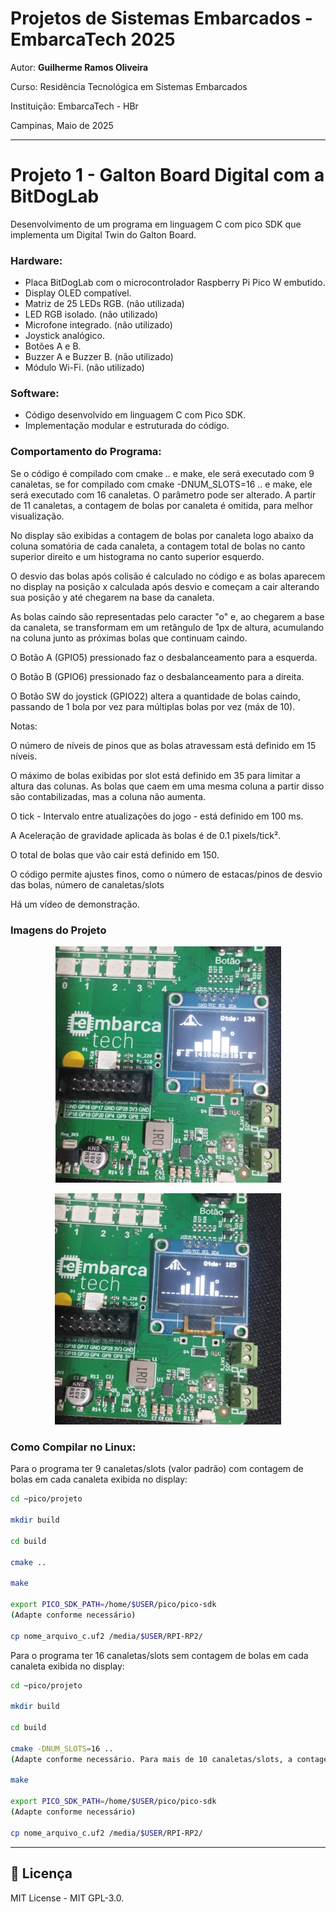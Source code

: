 # Projetos de Sistemas Embarcados - EmbarcaTech 2025 

Autor: **Guilherme Ramos Oliveira**

Curso: Residência Tecnológica em Sistemas Embarcados

Instituição: EmbarcaTech - HBr

Campinas, Maio de 2025

---

# Projeto 1 - Galton Board Digital com a BitDogLab

Desenvolvimento de um programa em linguagem C com pico SDK que implementa um Digital Twin do Galton Board.

### Hardware:

- Placa BitDogLab com o microcontrolador Raspberry Pi Pico W embutido.
- Display OLED compatível.
- Matriz de 25 LEDs RGB. (não utilizada)
- LED RGB isolado. (não utilizado)
- Microfone integrado. (não utilizado)
- Joystick analógico. 
- Botões A e B.
- Buzzer A e Buzzer B. (não utilizado)
- Módulo Wi-Fi. (não utilizado)

### Software:

- Código desenvolvido em linguagem C com Pico SDK.
- Implementação modular e estruturada do código.

### Comportamento do Programa:

Se o código é compilado com cmake .. e make, ele será executado com 9 canaletas, se for compilado com cmake -DNUM_SLOTS=16 .. e make, ele será executado com 16 canaletas. O parâmetro pode ser alterado. A partir de 11 canaletas, a contagem de bolas por canaleta é omitida, para melhor visualização.

No display são exibidas a contagem de bolas por canaleta logo abaixo da coluna somatória de cada canaleta, a contagem total de bolas no canto superior direito e um histograma no canto superior esquerdo. 

O desvio das bolas após colisão é calculado no código e as bolas aparecem no display na posição x calculada após desvio e começam a cair alterando sua posição y até chegarem na base da canaleta.

As bolas caindo são representadas pelo caracter "o" e, ao chegarem a base da canaleta, se transformam em um retângulo de 1px de altura, acumulando na coluna junto as próximas bolas que continuam caindo.

O Botão A (GPIO5) pressionado faz o desbalanceamento para a esquerda.

O Botão B (GPIO6) pressionado faz o desbalanceamento para a direita.
 
O Botão SW do joystick (GPIO22) altera a quantidade de bolas caindo, passando de 1 bola por vez para múltiplas bolas por vez (máx de 10).

Notas:

O número de níveis de pinos que as bolas atravessam está definido em 15 níveis.

O máximo de bolas exibidas por slot está definido em 35 para limitar a altura das colunas. As bolas que caem em uma mesma coluna a partir disso são contabilizadas, mas a coluna não aumenta.

O tick - Intervalo entre atualizações do jogo - está definido em 100 ms.

A Aceleração de gravidade aplicada às bolas é de 0.1 pixels/tick².

O total de bolas que vão cair está definido em 150.

O código permite ajustes finos, como o número de estacas/pinos de desvio das bolas, número de canaletas/slots

Há um vídeo de demonstração.

### Imagens do Projeto
<p align="center">
  <img src="https://github.com/EmbarcaTech-2025/lab01_galton_board-guilherme-ro/raw/main/assets/galton_board_9_slots.png" width="361" height="378" alt="Bitdoglab">
</p>
<p align="center">
  <img src="https://github.com/EmbarcaTech-2025/lab01_galton_board-guilherme-ro/raw/main/assets/galton_board_16_slots.png" width="362" height="370" alt="Bitdoglab">
</p>

### Como Compilar no Linux:

Para o programa ter 9 canaletas/slots (valor padrão) com contagem de bolas em cada canaleta exibida no display:

```bash
cd ~pico/projeto

mkdir build

cd build

cmake ..

make

export PICO_SDK_PATH=/home/$USER/pico/pico-sdk 
(Adapte conforme necessário)

cp nome_arquivo_c.uf2 /media/$USER/RPI-RP2/
```

Para o programa ter 16 canaletas/slots sem contagem de bolas em cada canaleta exibida no display:

```bash
cd ~pico/projeto

mkdir build

cd build

cmake -DNUM_SLOTS=16 ..
(Adapte conforme necessário. Para mais de 10 canaletas/slots, a contagem por canaleta não será exibida)

make

export PICO_SDK_PATH=/home/$USER/pico/pico-sdk 
(Adapte conforme necessário)

cp nome_arquivo_c.uf2 /media/$USER/RPI-RP2/
```

---

## 📜 Licença
MIT License - MIT GPL-3.0.


